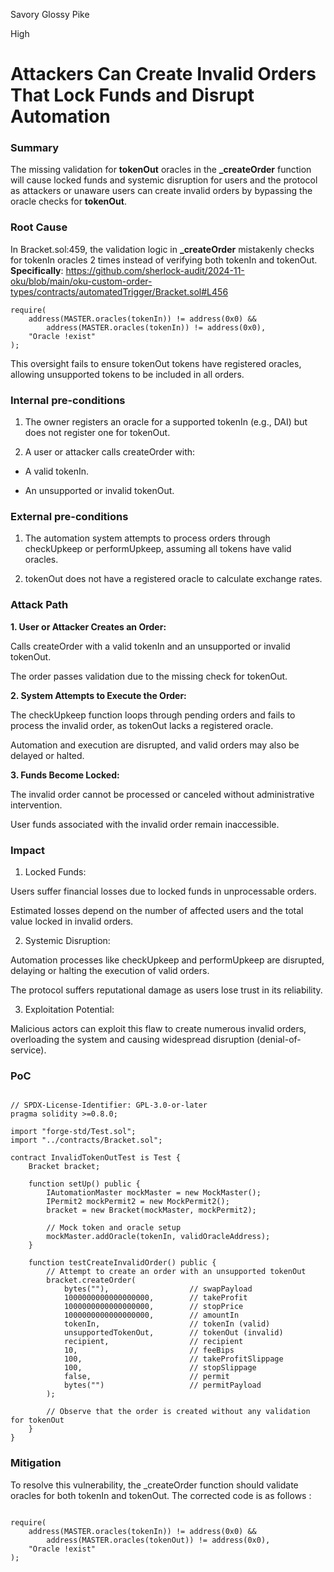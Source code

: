 Savory Glossy Pike

High

# Attackers Can Create Invalid Orders That Lock Funds and Disrupt Automation

### Summary

The missing validation for **tokenOut** oracles in the **_createOrder** function will cause locked funds and systemic disruption for users and the protocol as attackers or unaware users can create invalid orders by bypassing the oracle checks for **tokenOut**.



### Root Cause

In Bracket.sol:459, the validation logic in **_createOrder** mistakenly checks for tokenIn oracles 2 times instead of verifying both tokenIn and tokenOut. **Specifically**:
https://github.com/sherlock-audit/2024-11-oku/blob/main/oku-custom-order-types/contracts/automatedTrigger/Bracket.sol#L456

```solidity
require(
    address(MASTER.oracles(tokenIn)) != address(0x0) &&
        address(MASTER.oracles(tokenIn)) != address(0x0),
    "Oracle !exist"
);

```
This oversight fails to ensure tokenOut tokens have registered oracles, allowing unsupported tokens to be included in all orders.


### Internal pre-conditions

1. The owner registers an oracle for a supported tokenIn (e.g., DAI) but does not register one for tokenOut.


2. A user or attacker calls createOrder with:

- A valid tokenIn.

- An unsupported or invalid tokenOut.


### External pre-conditions

1. The automation system attempts to process orders through checkUpkeep or performUpkeep, assuming all tokens have valid oracles.


2. tokenOut does not have a registered oracle to calculate exchange rates.


### Attack Path


**1. User or Attacker Creates an Order:**

Calls createOrder with a valid tokenIn and an unsupported or invalid tokenOut.

The order passes validation due to the missing check for tokenOut.



**2. System Attempts to Execute the Order:**

The checkUpkeep function loops through pending orders and fails to process the invalid order, as tokenOut lacks a registered oracle.

Automation and execution are disrupted, and valid orders may also be delayed or halted.



**3. Funds Become Locked:**

The invalid order cannot be processed or canceled without administrative intervention.

User funds associated with the invalid order remain inaccessible.



### Impact

1. Locked Funds:

Users suffer financial losses due to locked funds in unprocessable orders.

Estimated losses depend on the number of affected users and the total value locked in invalid orders.



2. Systemic Disruption:

Automation processes like checkUpkeep and performUpkeep are disrupted, delaying or halting the execution of valid orders.

The protocol suffers reputational damage as users lose trust in its reliability.



3. Exploitation Potential:

Malicious actors can exploit this flaw to create numerous invalid orders, overloading the system and causing widespread disruption (denial-of-service).



### PoC

```solidity

// SPDX-License-Identifier: GPL-3.0-or-later
pragma solidity >=0.8.0;

import "forge-std/Test.sol";
import "../contracts/Bracket.sol";

contract InvalidTokenOutTest is Test {
    Bracket bracket;

    function setUp() public {
        IAutomationMaster mockMaster = new MockMaster();
        IPermit2 mockPermit2 = new MockPermit2();
        bracket = new Bracket(mockMaster, mockPermit2);
        
        // Mock token and oracle setup
        mockMaster.addOracle(tokenIn, validOracleAddress);
    }

    function testCreateInvalidOrder() public {
        // Attempt to create an order with an unsupported tokenOut
        bracket.createOrder(
            bytes(""),                  // swapPayload
            1000000000000000000,        // takeProfit
            1000000000000000000,        // stopPrice
            1000000000000000000,        // amountIn
            tokenIn,                    // tokenIn (valid)
            unsupportedTokenOut,        // tokenOut (invalid)
            recipient,                  // recipient
            10,                         // feeBips
            100,                        // takeProfitSlippage
            100,                        // stopSlippage
            false,                      // permit
            bytes("")                   // permitPayload
        );

        // Observe that the order is created without any validation for tokenOut
    }
}

```

### Mitigation

To resolve this vulnerability, the _createOrder function should validate oracles for both tokenIn and tokenOut. The corrected code is as follows :
```solidity

require(
    address(MASTER.oracles(tokenIn)) != address(0x0) &&
        address(MASTER.oracles(tokenOut)) != address(0x0),
    "Oracle !exist"
);

```